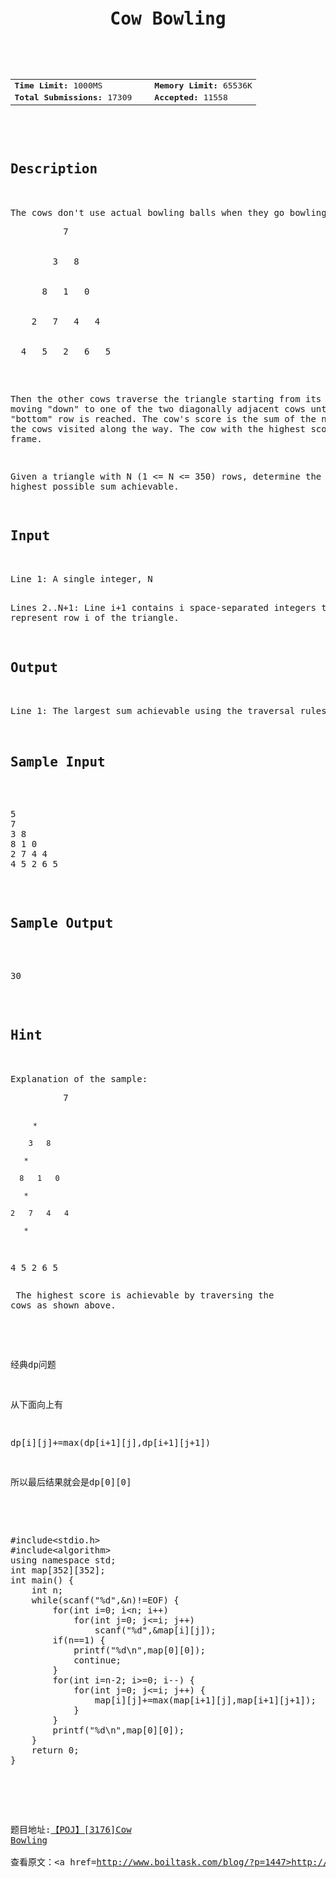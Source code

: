 <pre><h1 class="ptt" lang="en-US" style="text-align: center;">Cow Bowling</h1>

<div class="plm">
<table align="center">
<tbody>
<tr>
<td><b>Time Limit:</b> 1000MS</td>
<td width="10px"></td>
<td><b>Memory Limit:</b> 65536K</td>
</tr>
<tr>
<td><b>Total Submissions:</b> 17309</td>
<td width="10px"></td>
<td><b>Accepted:</b> 11558</td>
</tr>
</tbody>
</table>
</div>

<h2 class="pst">Description</h2>

<div class="ptx" lang="en-US">The cows don't use actual bowling balls when they go bowling. They each take a number (in the range 0..99), though, and line up in a standard bowling-pin-like triangle like this:
<pre>          7


        3   8


      8   1   0


    2   7   4   4


  4   5   2   6   5</pre>
Then the other cows traverse the triangle starting from its tip and moving "down" to one of the two diagonally adjacent cows until the "bottom" row is reached. The cow's score is the sum of the numbers of the cows visited along the way. The cow with the highest score wins that frame.

Given a triangle with N (1 &lt;= N &lt;= 350) rows, determine the highest possible sum achievable.</div>

<h2 class="pst">Input</h2>

<div class="ptx" lang="en-US">Line 1: A single integer, N

Lines 2..N+1: Line i+1 contains i space-separated integers that represent row i of the triangle.</div>

<h2 class="pst">Output</h2>

<div class="ptx" lang="en-US">Line 1: The largest sum achievable using the traversal rules</div>

<h2 class="pst">Sample Input</h2>

<pre class="sio">5
7
3 8
8 1 0
2 7 4 4
4 5 2 6 5</pre>

<h2>Sample Output</h2>

<pre class="sio">30</pre>

<h2 class="pst">Hint</h2>

<div class="ptx" lang="en-US">Explanation of the sample:
<pre>          7

         *

        3   8

       *

      8   1   0

       *

    2   7   4   4

       *

  4   5   2   6   5</pre>
The highest score is achievable by traversing the cows as shown above.</div>

<!--more-->

经典dp问题

从下面向上有

<span class="lang:c++ decode:true crayon-inline">dp[i][j]+=max(dp[i+1][j],dp[i+1][j+1])</span>

所以最后结果就会是dp[0][0]

<!--more-->

<pre class="lang:c++ decode:true">#include&lt;stdio.h&gt;
#include&lt;algorithm&gt;
using namespace std;
int map[352][352];
int main() {
    int n;
    while(scanf("%d",&amp;n)!=EOF) {
        for(int i=0; i&lt;n; i++)
            for(int j=0; j&lt;=i; j++)
                scanf("%d",&amp;map[i][j]);
        if(n==1) {
            printf("%d\n",map[0][0]);
            continue;
        }
        for(int i=n-2; i&gt;=0; i--) {
            for(int j=0; j&lt;=i; j++) {
                map[i][j]+=max(map[i+1][j],map[i+1][j+1]);
            }
        }
        printf("%d\n",map[0][0]);
    }
    return 0;
}</pre>

<!--more-->

题目地址:<a href="http://poj.org/problem?id=3176">【POJ】[3176]Cow Bowling</a><br/><br/>查看原文：<a href=http://www.boiltask.com/blog/?p=1447>http://www.boiltask.com/blog/?p=1447</a></pre>